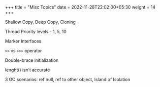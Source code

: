 +++
title = "Misc Topics"
date =  2022-11-28T22:02:00+05:30
weight = 14
+++

Shallow Copy, Deep Copy, Cloning

Thread Priority levels - 1, 5, 10

Marker Interfaces

`>>` vs `>>>` operator

Double-brace initialization

lenght() isn't accurate

3 GC scenarios: ref null, ref to other object, Island of Isolation
